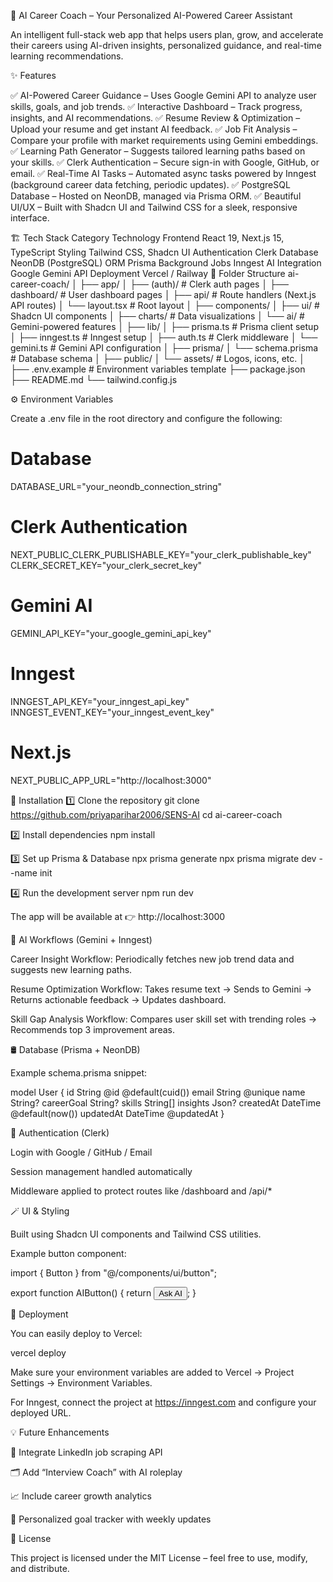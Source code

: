 🧠 AI Career Coach – Your Personalized AI-Powered Career Assistant

An intelligent full-stack web app that helps users plan, grow, and accelerate their careers using AI-driven insights, personalized guidance, and real-time learning recommendations.

✨ Features

✅ AI-Powered Career Guidance – Uses Google Gemini API to analyze user skills, goals, and job trends.
✅ Interactive Dashboard – Track progress, insights, and AI recommendations.
✅ Resume Review & Optimization – Upload your resume and get instant AI feedback.
✅ Job Fit Analysis – Compare your profile with market requirements using Gemini embeddings.
✅ Learning Path Generator – Suggests tailored learning paths based on your skills.
✅ Clerk Authentication – Secure sign-in with Google, GitHub, or email.
✅ Real-Time AI Tasks – Automated async tasks powered by Inngest (background career data fetching, periodic updates).
✅ PostgreSQL Database – Hosted on NeonDB, managed via Prisma ORM.
✅ Beautiful UI/UX – Built with Shadcn UI and Tailwind CSS for a sleek, responsive interface.

🏗️ Tech Stack
Category	Technology
Frontend	React 19, Next.js 15, TypeScript
Styling	Tailwind CSS, Shadcn UI
Authentication	Clerk
Database	NeonDB (PostgreSQL)
ORM	Prisma
Background Jobs	Inngest
AI Integration	Google Gemini API
Deployment	Vercel / Railway
🧩 Folder Structure
ai-career-coach/
│
├── app/
│   ├── (auth)/          # Clerk auth pages
│   ├── dashboard/       # User dashboard pages
│   ├── api/             # Route handlers (Next.js API routes)
│   └── layout.tsx       # Root layout
│
├── components/
│   ├── ui/              # Shadcn UI components
│   ├── charts/          # Data visualizations
│   └── ai/              # Gemini-powered features
│
├── lib/
│   ├── prisma.ts        # Prisma client setup
│   ├── inngest.ts       # Inngest setup
│   ├── auth.ts          # Clerk middleware
│   └── gemini.ts        # Gemini API configuration
│
├── prisma/
│   └── schema.prisma    # Database schema
│
├── public/
│   └── assets/          # Logos, icons, etc.
│
├── .env.example         # Environment variables template
├── package.json
├── README.md
└── tailwind.config.js

⚙️ Environment Variables

Create a .env file in the root directory and configure the following:

# Database
DATABASE_URL="your_neondb_connection_string"

# Clerk Authentication
NEXT_PUBLIC_CLERK_PUBLISHABLE_KEY="your_clerk_publishable_key"
CLERK_SECRET_KEY="your_clerk_secret_key"

# Gemini AI
GEMINI_API_KEY="your_google_gemini_api_key"

# Inngest
INNGEST_API_KEY="your_inngest_api_key"
INNGEST_EVENT_KEY="your_inngest_event_key"

# Next.js
NEXT_PUBLIC_APP_URL="http://localhost:3000"

🚀 Installation
1️⃣ Clone the repository
git clone https://github.com/priyaparihar2006/SENS-AI
cd ai-career-coach

2️⃣ Install dependencies
npm install

3️⃣ Set up Prisma & Database
npx prisma generate
npx prisma migrate dev --name init

4️⃣ Run the development server
npm run dev


The app will be available at 👉 http://localhost:3000

🧠 AI Workflows (Gemini + Inngest)

Career Insight Workflow:
Periodically fetches new job trend data and suggests new learning paths.

Resume Optimization Workflow:
Takes resume text → Sends to Gemini → Returns actionable feedback → Updates dashboard.

Skill Gap Analysis Workflow:
Compares user skill set with trending roles → Recommends top 3 improvement areas.

🛢️ Database (Prisma + NeonDB)

Example schema.prisma snippet:

model User {
  id          String  @id @default(cuid())
  email       String  @unique
  name        String?
  careerGoal  String?
  skills      String[]
  insights    Json?
  createdAt   DateTime @default(now())
  updatedAt   DateTime @updatedAt
}

🔐 Authentication (Clerk)

Login with Google / GitHub / Email

Session management handled automatically

Middleware applied to protect routes like /dashboard and /api/*

🪄 UI & Styling

Built using Shadcn UI components and Tailwind CSS utilities.

Example button component:

import { Button } from "@/components/ui/button";

export function AIButton() {
  return <Button className="bg-gradient-to-r from-indigo-500 to-blue-600 text-white">Ask AI</Button>;
}

📡 Deployment

You can easily deploy to Vercel:

vercel deploy


Make sure your environment variables are added to Vercel → Project Settings → Environment Variables.

For Inngest, connect the project at https://inngest.com
 and configure your deployed URL.



💡 Future Enhancements

🧭 Integrate LinkedIn job scraping API

🗂️ Add “Interview Coach” with AI roleplay

📈 Include career growth analytics

🎯 Personalized goal tracker with weekly updates

📜 License

This project is licensed under the MIT License – feel free to use, modify, and distribute.

